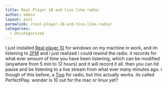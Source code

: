 ```yaml
---
title: Real Player 10 and tivo like radio
author: admin
layout: post
permalink: /real-player-10-and-tivo-like-radio/
categories:
  - Uncategorized
---
```

I just installed [Real player 10][1] for windows on my machine in work, and im listening to [2FM][2] and i just realized i could rewind the radio. it records for what ever amount of time you have been listening, which can be modified (anywhere from 5 min to 12 hours) and it will record it all. then you can hit pause and be listening to a live stream from what ever many minutes ago. i though of this before, a [Tivo][3] for radio, but this actually works. its called PerfectPlay. wonder is 10 out for the mac or linux yet?

 [1]: http://www.real.com
 [2]: http://www.2fm.ie
 [3]: http://www.tivo.com